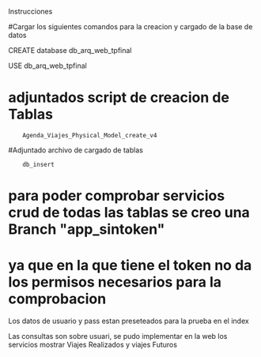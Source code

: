 Instrucciones

#Cargar los siguientes comandos para la creacion y cargado de la base de datos

CREATE database db_arq_web_tpfinal

USE db_arq_web_tpfinal

# adjuntados script de creacion de Tablas 

		Agenda_Viajes_Physical_Model_create_v4

#Adjuntado archivo de cargado de tablas

		db_insert
		
# para poder comprobar servicios crud de todas las tablas se creo una Branch "app_sintoken"
# ya que en la que tiene el token no da los permisos necesarios para la comprobacion

Los datos de usuario y pass estan preseteados para la prueba en el index

Las consultas son sobre usuari, se pudo implementar en la web los servicios mostrar Viajes Realizados y viajes Futuros